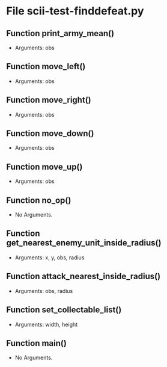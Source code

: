 # File scii-test-finddefeat.py

## Function print_army_mean()

* Arguments: obs

## Function move_left()

* Arguments: obs

## Function move_right()

* Arguments: obs

## Function move_down()

* Arguments: obs

## Function move_up()

* Arguments: obs

## Function no_op()

* No Arguments.

## Function get_nearest_enemy_unit_inside_radius()

* Arguments: x, y, obs, radius

## Function attack_nearest_inside_radius()

* Arguments: obs, radius

## Function set_collectable_list()

* Arguments: width, height

## Function main()

* No Arguments.

